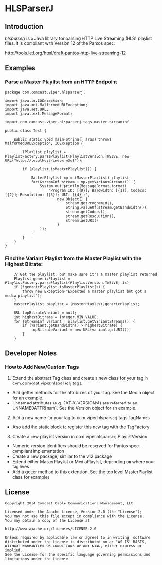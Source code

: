 
# HLSParserJ

## Introduction
*hlsparserj* is a Java library for parsing HTTP Live Streaming (HLS) playlist files. It is compliant with Version 12 of the Pantos spec:

http://tools.ietf.org/html/draft-pantos-http-live-streaming-12 


## Examples

### Parse a Master Playlist from an HTTP Endpoint

```
package com.comcast.viper.hlsparserj;

import java.io.IOException;
import java.net.MalformedURLException;
import java.net.URL;
import java.text.MessageFormat;

import com.comcast.viper.hlsparserj.tags.master.StreamInf;

public class Test {

    public static void main(String[] args) throws MalformedURLException, IOException {

        IPlaylist playlist = PlaylistFactory.parsePlaylist(PlaylistVersion.TWELVE, new URL("http://localhost/index.m3u8"));

        if (playlist.isMasterPlaylist()) {

            MasterPlaylist mp = (MasterPlaylist) playlist;
            for(StreamInf stream : mp.getVariantStreams()) {
                System.out.println(MessageFormat.format(
                    "Program ID: [{0}]; Bandwidth: [{1}]; Codecs: [{2}]; Resolution: [{3}]; URI: [{4}];",
                        new Object[] {
                            stream.getProgramId(),
                            String.valueOf(stream.getBandwidth()),
                            stream.getCodecs(),
                            stream.getResolution(),
                            stream.getURI()
                        }
                ));
            }
        }
    }
}
```

### Find the Variant Playlist from the Master Playlist with the Highest Bitrate:

```
    // Get the playlist, but make sure it's a master playlist returned
    Playlist genericPlaylist = PlaylistFactory.parsePlaylist(PlaylistVersion.TWELVE, is);
    if (!genericPlaylist.isMasterPlaylist()) {
	    throw new Exception("Expected a master playlist but got a media playlist");
    }
    MasterPlaylist playlist = (MasterPlaylist)genericPlaylist;

    URL topBitrateVariant = null;
    int highestBitrate = Integer.MIN_VALUE;
    for (StreamInf variant : playlist.getVariantStreams()) {
    	if (variant.getBandwidth() > highestBitrate) {
    		topBitrateVariant = new URL(variant.getURI());
    	}
    }
```

## Developer Notes

### How to Add New/Custom Tags

1. Extend the abstract Tag class and create a new class for your tag in com.comcast.viper.hlsparserj.tags. 
  * Add getter methods for the attributes of your tag. See the Media object for an example.
  * Unnamed attributes (e.g. EXT-X-VERSION:4) are referred to as UNNAMEDATTR[num]. See the Version object for an example.
2. Add a new name for your tag to com.viper.hlsparserj.tags.TagNames
  * Also add the static block to register this new tag with the TagFactory
3. Create a new playlist version in com.viper.hlsparserj.PlaylistVersion
  * Numeric version identifiers should be reserved for Pantos spec-compliant implementation
  * Create a new package, similar to the v12 package
  * Extend either MasterPlaylist or MediaPlaylist, depending on where your tag lives
  * Add a getter method to this extension. See the top level MasterPlaylist class for examples


## License

    Copyright 2014 Comcast Cable Communications Management, LLC
    
    Licensed under the Apache License, Version 2.0 (the "License");
    you may not use this file except in compliance with the License.
    You may obtain a copy of the License at
    
    http://www.apache.org/licenses/LICENSE-2.0
    
    Unless required by applicable law or agreed to in writing, software
    distributed under the License is distributed on an "AS IS" BASIS,
    WITHOUT WARRANTIES OR CONDITIONS OF ANY KIND, either express or implied.
    See the License for the specific language governing permissions and
    limitations under the License.
